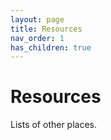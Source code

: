 ```yaml
---
layout: page
title: Resources
nav_order: 1
has_children: true
---
```

# Resources
Lists of other places.